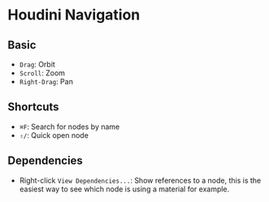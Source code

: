 # Houdini Navigation

## Basic

- `Drag`: Orbit
- `Scroll`: Zoom
- `Right-Drag`: Pan

## Shortcuts

- `⌘F`: Search for nodes by name
- `⇧/`: Quick open node

## Dependencies

- Right-click `View Dependencies...`: Show references to a node, this is the easiest way to see which node is using a material for example.
